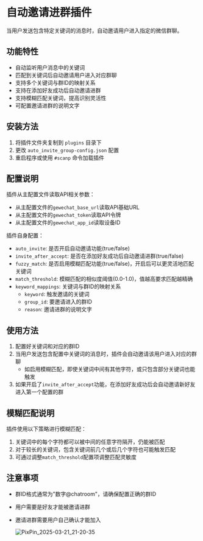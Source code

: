 # 自动邀请进群插件

当用户发送包含特定关键词的消息时，自动邀请用户进入指定的微信群聊。

## 功能特性

- 自动监听用户消息中的关键词
- 匹配到关键词后自动邀请用户进入对应群聊
- 支持多个关键词与群ID的映射关系
- 支持在添加好友成功后自动邀请进群
- 支持模糊匹配关键词，提高识别灵活性
- 可配置邀请进群的说明文字

## 安装方法

1. 将插件文件夹复制到 `plugins` 目录下
2. 更改 `auto_invite_group-config.json` 配置
3. 重启程序或使用 `#scanp` 命令加载插件

## 配置说明

插件从主配置文件读取API相关参数：
- 从主配置文件的`gewechat_base_url`读取API基础URL
- 从主配置文件的`gewechat_token`读取API令牌
- 从主配置文件的`gewechat_app_id`读取设备ID

插件自身配置：
- `auto_invite`: 是否开启自动邀请功能(true/false)
- `invite_after_accept`: 是否在添加好友成功后自动邀请进群(true/false)
- `fuzzy_match`: 是否启用模糊匹配功能(true/false)，开启后可以更灵活地匹配关键词
- `match_threshold`: 模糊匹配的相似度阈值(0.0-1.0)，值越高要求匹配越精确
- `keyword_mappings`: 关键词与群ID的映射关系
  - `keyword`: 触发邀请的关键词
  - `group_id`: 要邀请进入的群ID
  - `reason`: 邀请进群的说明文字

## 使用方法

1. 配置好关键词和对应的群ID
2. 当用户发送包含配置中关键词的消息时，插件会自动邀请该用户进入对应的群聊
   - 如启用模糊匹配，即使关键词中间有其他字符，或只包含部分关键词也能触发
3. 如果开启了`invite_after_accept`功能，在添加好友成功后会自动邀请新好友进入第一个配置的群

## 模糊匹配说明

插件使用以下策略进行模糊匹配：
1. 关键词中的每个字符都可以被中间的任意字符隔开，仍能被匹配
2. 对于较长的关键词，包含关键词前几个或后几个字符也可能触发匹配
3. 可通过调整`match_threshold`配置项调整匹配灵敏度

## 注意事项

- 群ID格式通常为"数字@chatroom"，请确保配置正确的群ID
- 用户需要是好友才能被邀请进群
- 邀请进群需要用户自己确认才能加入

  ![PixPin_2025-03-21_21-20-35](https://github.com/user-attachments/assets/0bcb1b38-5442-4ccd-ba30-939ec17c06b3)


